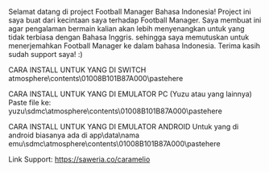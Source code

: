 Selamat datang di project Football Manager Bahasa Indonesia! Project ini saya buat dari kecintaan saya terhadap Football Manager. Saya membuat ini agar pengalaman bermain kalian akan lebih menyenangkan untuk yang tidak terbiasa dengan Bahasa Inggris. sehingga saya memutuskan untuk menerjemahkan Football Manager ke dalam bahasa Indonesia. Terima kasih sudah support saya! :)

CARA INSTALL UNTUK YANG DI SWITCH
atmosphere\contents\01008B101B87A000\pastehere

CARA INSTALL UNTUK YANG DI EMULATOR PC (Yuzu atau yang lainnya)
Paste file ke: yuzu\sdmc\atmosphere\contents\01008B101B87A000\pastehere

CARA INSTALL UNTUK YANG DI EMULATOR ANDROID
Untuk yang di android biasanya ada di app\data\nama emu\sdmc\atmosphere\contents\01008B101B87A000\pastehere

Link Support: https://saweria.co/caramelio
